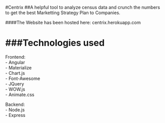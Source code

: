 #Centrix
##A helpful tool to analyze census data and crunch the numbers to get the best Marketting Strategy Plan to Companies.

####The Website has been hosted here: centrix.herokuapp.com

###Technologies used
===
Frontend:  
	- Angular  
	- Materialize  
	- Chart.js  
	- Font-Awesome  
	- JQuery  
	- WOW.js  
	- Animate.css  

Backend:  
	- Node.js  
	- Express  


